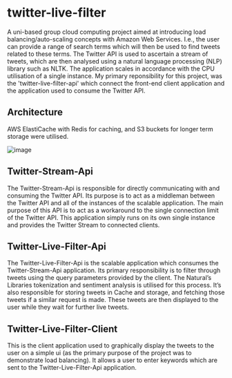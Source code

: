 # twitter-live-filter

A uni-based group cloud computing project aimed at introducing load balancing/auto-scaling concepts with Amazon Web Services. I.e., the user can provide a range of search terms   which will then be used to find tweets related to these terms. The Twitter API is used to ascertain a stream of tweets, which are then analysed using a natural language processing (NLP) library such as NLTK. The application scales in accordance with the CPU utilisation of a single instance. My primary reponsibility for this project, was the 'twitter-live-filter-api' which connect the front-end client application and the application used to consume the Twitter API. 

## Architecture
AWS ElastiCache with Redis for caching, and S3 buckets for longer term storage were utilised. 

![image](https://user-images.githubusercontent.com/62277610/143381293-0d1a65b8-e74b-4cc7-a1f7-e7c8a0cecc6b.png)

## Twitter-Stream-Api
The Twitter-Stream-Api is responsible for directly communicating with and consuming the Twitter API. Its purpose is to act as a middleman between the Twitter API and all of the instances of the scalable application. The main purpose of this API is to act as a workaround to the single connection limit of the Twitter API. This application simply runs on its own single instance and provides the Twitter Stream to connected clients. 

## Twitter-Live-Filter-Api
The Twitter-Live-Filter-Api is the scalable application which consumes the Twitter-Stream-Api application. Its primary responsibility is to filter through tweets using the query parameters provided by the client. The Natural’s Libraries tokenization and sentiment analysis is utilised for this process. It’s also responsible for storing tweets in Cache and storage, and fetching those tweets if a similar request is made. These tweets are then displayed to the user while they wait for further live tweets.  

## Twitter-Live-Filter-Client
This is the client application used to graphically display the tweets to the user on a simple ui (as the primary purpose of the project was to demonstrate load balancing). It allows a user to enter keywords which are sent to the Twitter-Live-Filter-Api application. 


